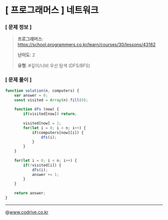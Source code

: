 # [ 프로그래머스 ] 네트워크

### [ 문제 정보 ]
> **프로그래머스**: https://school.programmers.co.kr/learn/courses/30/lessons/43162
> 
> **난이도**: 2
>
> **유형**: #깊이/너비 우선 탐색 (DFS/BFS)


### [ 문제 풀이 ]
```JavaScript
function solution(n, computers) {
    var answer = 0;
    const visited = Array(n).fill(0);
    
    function dfs (now) {
        if(visited[now]) return;
        
        visited[now] = 1;
        for(let i = 0; i < n; i++) {
            if(computers[now][i]) {
                dfs(i);
            }
        }
    }
    
    for(let i = 0; i < n; i++) {
        if(!visited[i]) {
            dfs(i);
            answer += 1;
        }
    }
    
    return answer;
}
```


---
@www.codrive.co.kr